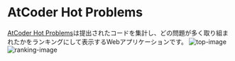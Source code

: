 # AtCoder Hot Problems
[AtCoder Hot Problems](https://new-hot-problems.herokuapp.com/ranking/)は提出されたコードを集計し、どの問題が多く取り組まれたかをランキングにして表示するWebアプリケーションです。
![top-image](https://user-images.githubusercontent.com/63766962/144565799-eb9fe272-deac-42a0-b7c8-73b8f966e003.png)
![ranking-image](https://user-images.githubusercontent.com/63766962/144565814-82efe9ff-5aff-4a7b-a38e-f16875f44659.png)
